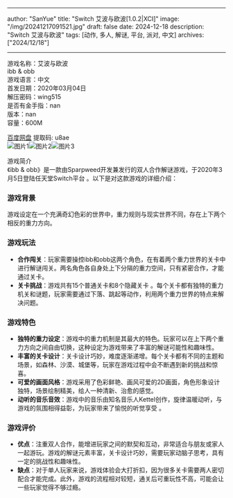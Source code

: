 
---
author: "SanYue"
title: "Switch 艾波与欧波[1.0.2|XCI]"
image: "/img/20241217091521.jpg"
draft: false
date: 2024-12-18
description: "Switch 艾波与欧波"
tags: [动作, 多人, 解谜, 平台, 派对, 中文]
archives: ["2024/12/18"]

---

游戏名称：艾波与欧波   
ibb & obb    
游戏语言：中文  
首发日期：2020年03月04日  
解压密码：wing515  
是否有金手指：nan  
版本：nan   
容量：600M

[百度网盘](https://pan.baidu.com/s/1CDejgpEpK4buTFiCHmKQcw) 提取码: u8ae  
![图片1](/img/4c5e13.jpg)![图片2](/img/5fcf85.jpg)![图片3](/img/1f0f32.jpg)  

游戏简介  
《ibb & obb》是一款由Sparpweed开发兼发行的双人合作解谜游戏，于2020年3月5日登陆任天堂Switch平台 。以下是对这款游戏的详细介绍：

### 游戏背景
游戏设定在一个充满奇幻色彩的世界中，重力规则与现实世界不同，存在上下两个相反的重力方向。

### 游戏玩法
- **合作闯关**：玩家需要操控ibb和obb这两个角色，在有着两个重力世界的关卡中进行解谜闯关。两名角色各自身处上下分隔的重力空间，只有紧密合作，才能通过关卡。
- **关卡挑战**：游戏共有15个普通关卡和8个隐藏关卡 。每个关卡都有独特的重力机关和谜题，玩家需要通过下落、跳起等动作，利用两个重力世界的特点来解决问题。

### 游戏特色
- **独特的重力设定**：游戏中的重力机制是其最大的特色。玩家可以在上下两个重力方向之间自由切换，这种设定为游戏带来了丰富的解谜可能性和趣味性。
- **丰富的关卡设计**：关卡设计巧妙，难度逐渐递增。每个关卡都有不同的主题和场景，如森林、沙漠、城堡等，玩家在游戏过程中会不断遇到新的挑战和惊喜。
- **可爱的画面风格**：游戏采用了色彩鲜艳、画风可爱的2D画面，角色形象设计独特，场景绘制精美，给人一种清新、治愈的感觉。
- **动听的音乐音效**：游戏中的音乐由知名音乐人Kettel创作，旋律温暖动听，与游戏的氛围相得益彰，为玩家带来了愉悦的听觉享受 。

### 游戏评价
- **优点**：注重双人合作，能增进玩家之间的默契和互动，非常适合与朋友或家人一起游玩。游戏的解谜元素丰富，关卡设计巧妙，需要玩家动脑子思考，具有一定的挑战性和趣味性。
- **缺点**：对于单人玩家来说，游戏体验会大打折扣，因为很多关卡需要两人密切配合才能完成。此外，游戏的流程相对较短，通关后可重玩性不高，可能会让一些玩家觉得不够过瘾。
